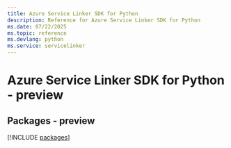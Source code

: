 ```yaml
---
title: Azure Service Linker SDK for Python
description: Reference for Azure Service Linker SDK for Python
ms.date: 07/22/2025
ms.topic: reference
ms.devlang: python
ms.service: servicelinker
---
```

# Azure Service Linker SDK for Python - preview
## Packages - preview
[!INCLUDE [packages](service-linker-index.md)]